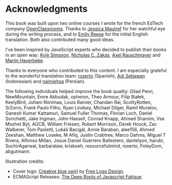 # Acknowledgments

This book was built upon two online courses I wrote for the french EdTech company [OpenClassrooms](https://openclassrooms.com). Thanks to [Jessica Mautref](https://www.linkedin.com/in/jessicamautref) for her watchful eye during the writing process, and to [Emily Reese](https://www.linkedin.com/in/eclairereese) for the initial English translation. Both also contributed many good ideas.

I've been inspired by JavaScript experts who decided to publish their books in an open way: [Kyle Simpson](https://github.com/getify), [Nicholas C. Zakas](https://humanwhocodes.com/writing/), [Axel Rauschmayer](http://dr-axel.de/) and [Marijn Haverbeke](http://marijnhaverbeke.nl/).

Thanks to everyone who contributed to this content. I am especially grateful to the wonderful translation team: [roxerto](https://github.com/roxerto) (Spanish), [Adi Setiawan](https://github.com/adisetiawan) (Indonesian) and [najmiehsa](https://github.com/najmiehsa) (Persian).

The following individuals helped improve the book quality: Gilad Penn, NewMountain, Emre Akbudak, opheron, Theo Armour, Filip Białek, KeelyBird, Juhani Niinimaa, Louis Rainier, Chandan Rai, ScottyRotten, SrZorro, Frank Paulo Filho, Ryan Lindsey, Michael Dilger, Ramil Muratov, Ganesh Kumar Kattamuri, Samuel Fuller Thomas, Florian Loch, Daniel Sorichetti, Jake Ingman, John Hassell, Conrad Knapp, Ahmed Shamim, Vse Mozhet Byt, AGCB, William Friesen, Robert Morrison, Derek Houck, Zac Walberer, Tom Paoletti, Lukáš Bacigál, Annie Baraban, alee156, Ahmed Zeeshan, Matthew Loseke, M Afiq, Justin Crabtree, Marco Dahms, Miguel T Rivera, Alfonso Millan, Josue Daniel Guerrero Ballestero, dantelyon, harubi, SuchirAgarwal, barbaralaw, kriskoeh, resourcefulmind, roxerto, FoleyDom, abgutmann.

Illustration credits:

* Cover logo: [Creative blue swirl](http://www.logoopenstock.com/logo/preview/64186/creative-blue-swirl-logo-design) by [Free Logo Design](http://www.free-logodesign.com/).
* ECMAScript Releases: [The Deep Roots of Javascript Fatigue](https://segment.com/blog/the-deep-roots-of-js-fatigue/).
